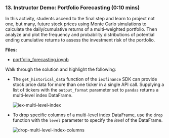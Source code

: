 ### 13. Instructor Demo: Portfolio Forecasting (0:10 mins)

In this activity, students ascend to the final step and learn to project not one, but many, future stock prices using Monte Carlo simulations to calculate the daily/cumulative returns of a multi-weighted portfolio. Then analyze and plot the frequency and probability distributions of potential ending cumulative returns to assess the investment risk of the portfolio.

**Files:**

* [portfolio_forecasting.ipynb](Activities/09-Ins_Portfolio_Forecasting/Solved/portfolio_forecasting.ipynb)

Walk through the solution and highlight the following:

* The `get_historical_data` function of the `iexfinance` SDK can provide stock price data for more than one ticker in a single API call. Supplying a list of tickers with the `output_format` parameter set to `pandas` returns a multi-level index DataFrame.

  ![iex-multi-level-index](Images/iex-multi-level-index.png)

* To drop specific columns of a multi-level index DataFrame, use the `drop` function with the `level` parameter to specify the *level* of the DataFrame.

  ![drop-multi-level-index-columns](Images/drop-multi-level-index-columns.png)